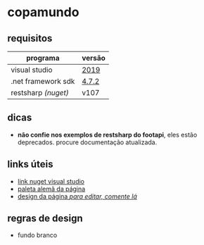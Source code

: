 # copamundo

## requisitos

| programa  | versão |
| - | - |
| visual studio | [2019](https://my.visualstudio.com/Downloads?q=visual%20studio%202019&wt.mc_id=o~msft~vscom~older-downloads) |
|.net framework sdk | [4.7.2](https://dotnet.microsoft.com/en-us/download/dotnet-framework/thank-you/net472-developer-pack-offline-installer) |
| restsharp *(nuget)*| v107 |

## dicas

* **não confie nos exemplos de restsharp do footapi**, eles estão deprecados. procure documentação atualizada.

## links úteis

* [link nuget visual studio](https://api.nuget.org/v3/index.json)
* [paleta alemã da página](https://colorhunt.co/palette/2a363bcf4647f5d061f8f6f6)
* [design da página *para editar, comente lá*](https://www.canva.com/design/DAFTE75oYjc/Y4MwMSy49tMhHR0luc3o1Q/edit?utm_content=DAFTE75oYjc&utm_campaign=designshare&utm_medium=link2&utm_source=sharebutton)

## regras de design

* fundo branco